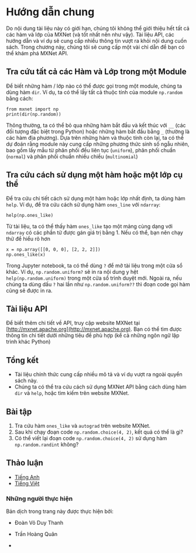 <!-- ===================== Bắt đầu dịch Phần 1 ===================== -->
<!-- ========================================= REVISE PHẦN 1 - BẮT ĐẦU =================================== -->

<!--
# Documentation
-->

# Hướng dẫn chung

<!--
Due to constraints on the length of this book, we cannot possibly introduce every single MXNet function and class (and you probably would not want us to). The API documentation and additional tutorials and examples provide plenty of documentation beyond the book. In this section we provide you with some guidance to exploring the MXNet API.
-->

Do nội dung tài liệu này có giới hạn, chúng tôi không thể giới thiệu hết tất cả các hàm và lớp của MXNet (và tốt nhất nên như vậy). Tài liệu API, các hướng dẫn và ví dụ sẽ cung cấp nhiều thông tin vượt ra khỏi nội dung cuốn sách. Trong chương này, chúng tôi sẽ cung cấp một vài chỉ dẫn để bạn có thể khám phá MXNet API.

<!--
## Finding All the Functions and Classes in a Module
-->

## Tra cứu tất cả các Hàm và Lớp trong một Module

<!--
In order to know which functions and classes can be called in a module, we invoke the `dir` function. For instance, we can query all properties in the `np.random` module as follows:
-->

Để biết những hàm / lớp nào có thể được gọi trong một module, chúng ta dùng hàm `dir`. Ví dụ, ta có thể lấy tất cả thuộc tính của module `np.random` bằng cách:

```{.python .input  n=1}
from mxnet import np
print(dir(np.random))
```

<!--
Generally, we can ignore functions that start and end with `__` (special objects in Python) or functions that start with a single `_`(usually internal functions). Based on the remaining function or attribute names, we might hazard a guess that this module offers various methods for generating random numbers, including sampling from the uniform distribution (`uniform`), normal distribution (`normal`), and multinomial distribution  (`multinomial`).
-->

Thông thường, ta có thể bỏ qua những hàm bắt đầu và kết thúc với `__` (các đối tượng đặc biệt trong Python) hoặc những hàm bắt đầu bằng `_` (thường là các hàm địa phương). Dựa trên những hàm và thuộc tính còn lại, ta có thể dự đoán rằng module này cung cấp những phương thức sinh số ngẫu nhiên, bao gồm lấy mẫu từ phân phối đều liên tục (`uniform`), phân phối chuẩn (`normal`) và phân phối chuẩn nhiều chiều (`multinomial`)

<!--
## Finding the Usage of Specific Functions and Classes
-->

## Tra cứu cách sử dụng một hàm hoặc một lớp cụ thể

<!--
For more specific instructions on how to use a given function or class, we can invoke the  `help` function. As an example, let's explore the usage instructions for `ndarray`'s `ones_like` function.
-->

Để tra cứu chi tiết cách sử dụng một hàm hoặc lớp nhất định, ta dùng hàm `help`. Ví dụ, để tra cứu cách sử dụng hàm `ones_line` với `ndarray`:

```{.python .input}
help(np.ones_like)
```

<!--
From the documentation, we can see that the `ones_like` function creates a new array with the same shape as the supplied `ndarray` and sets all the elements to `1`. Whenever possible, you should run a quick test to confirm your interpretation:
-->

Từ tài liệu, ta có thể thấy hàm `ones_like` tạo một mảng cùng dạng với `ndarray` có các phần tử được gán giá trị bằng 1. Nếu có thể, bạn nên chạy thử để hiểu rõ hơn

```{.python .input}
x = np.array([[0, 0, 0], [2, 2, 2]])
np.ones_like(x)
```

<!--
In the Jupyter notebook, we can use `?` to display the document in another window. For example, `np.random.uniform?` will create content that is almost identical to `help(np.random.uniform)`, displaying it in a new browser window. In addition, if we use two question marks, such as `np.random.uniform??`, the code implementing the function will also be displayed.
-->

Trong Jupyter notebook, ta có thể dùng `?` để mở tài liệu trong một cửa sổ khác. Ví dụ, `np.random.uniform?` sẽ in ra nội dung y hệt `help(np.random.uniform)` trong một cửa sổ trình duyệt mới. Ngoài ra, nếu chúng ta dùng dấu `?` hai lần như `np.random.uniform??` thì đoạn code gọi hàm cũng sẽ được in ra.

<!-- ===================== Kết thúc dịch Phần 1 ===================== -->

<!-- ===================== Bắt đầu dịch Phần 2 ===================== -->

<!-- ========================================= REVISE PHẦN 1 - KẾT THÚC ===================================-->

<!-- ========================================= REVISE PHẦN 2 - BẮT ĐẦU ===================================-->

<!--
## API Documentation
-->

## Tài liệu API

<!--
For further details on the API details check the MXNet website at  [http://mxnet.apache.org/](http://mxnet.apache.org/). You can find the details under the appropriate headings (also for programming languages other than Python).
-->

Để biết thêm chi tiết về API, truy cập website MXNet tại [http://mxnet.apache.org](http://mxnet.apache.org). Bạn có thể tìm được thông tin chi tiết dưới những tiêu đề phù hợp (kể cả những ngôn ngữ lập trình khác Python)

<!--
## Summary
-->

## Tổng kết

<!--
* The official documentation provides plenty of descriptions and examples that are beyond this book.
* We can look up documentation for the usage of MXNet API by calling the `dir` and `help` functions, or checking the MXNet website.
-->

* Tài liệu chính thức cung cấp nhiều mô tả và ví dụ vượt ra ngoài quyển sách này.
* Chúng ta có thể tra cứu cách sử dụng MXNet API bằng cách dùng hàm `dir` và `help`, hoặc tìm kiếm trên website MXNet.


<!--
## Exercises
-->

## Bài tập

<!--
1. Look up `ones_like` and `autograd` on the MXNet website.
2. What are all the possible outputs after running `np.random.choice(4, 2)`?
3. Can you rewrite `np.random.choice(4, 2)` by using the `np.random.randint` function?
-->

1. Tra cứu hàm `ones_like` và `autograd` trên website MXNet.
2. Sau khi chạy đoạn code `np.random.choice(4, 2)`, kết quả có thể là gì?
3. Có thể viết lại đoạn code `np.random.choice(4, 2)` sử dụng hàm `np.random.randint` không?

<!-- ===================== Kết thúc dịch Phần 2 ===================== -->

<!-- ========================================= REVISE PHẦN 2 - KẾT THÚC ===================================-->

<!--
## [Discussions](https://discuss.mxnet.io/t/2322)
-->

## Thảo luận
* [Tiếng Anh](https://discuss.mxnet.io/t/2322)
* [Tiếng Việt](https://forum.machinelearningcoban.com/c/d2l)

### Những người thực hiện
Bản dịch trong trang này được thực hiện bởi:
<!--
Tác giả của mỗi Pull Request điền tên mình và tên những người review mà bạn thấy
hữu ích vào từng phần tương ứng. Mỗi dòng một tên, bắt đầu bằng dấu `*`.

Lưu ý:
* Nếu reviewer không cung cấp tên, bạn có thể dùng tên tài khoản GitHub của họ
với dấu `@` ở đầu. Ví dụ: @aivivn.
-->

* Đoàn Võ Duy Thanh
<!-- Phần 1 -->
* Trần Hoàng Quân

<!-- Phần 2 -->
*
